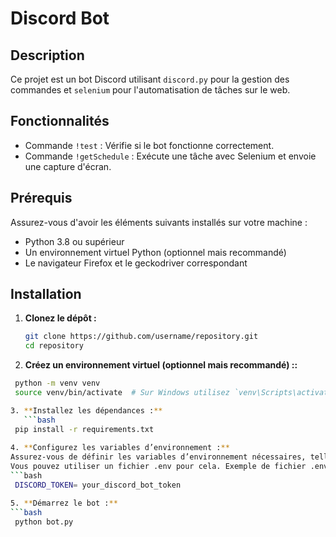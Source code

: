 # Discord Bot

## Description

Ce projet est un bot Discord utilisant `discord.py` pour la gestion des commandes et `selenium` pour l'automatisation de tâches sur le web.

## Fonctionnalités

- Commande `!test` : Vérifie si le bot fonctionne correctement.
- Commande `!getSchedule` : Exécute une tâche avec Selenium et envoie une capture d'écran.

## Prérequis

Assurez-vous d'avoir les éléments suivants installés sur votre machine :
- Python 3.8 ou supérieur
- Un environnement virtuel Python (optionnel mais recommandé)
- Le navigateur Firefox et le geckodriver correspondant

## Installation

1. **Clonez le dépôt :**

   ```bash
   git clone https://github.com/username/repository.git
   cd repository


2. **Créez un environnement virtuel (optionnel mais recommandé) ::**
  ```bash
   python -m venv venv
   source venv/bin/activate  # Sur Windows utilisez `venv\Scripts\activate`

3. **Installez les dépendances :**
     ```bash
   pip install -r requirements.txt
    
4. **Configurez les variables d’environnement :**
Assurez-vous de définir les variables d’environnement nécessaires, telles que le token du bot Discord. 
Vous pouvez utiliser un fichier .env pour cela. Exemple de fichier .env :
  ```bash
   DISCORD_TOKEN= your_discord_bot_token

5. **Démarrez le bot :**
 ```bash
   python bot.py

